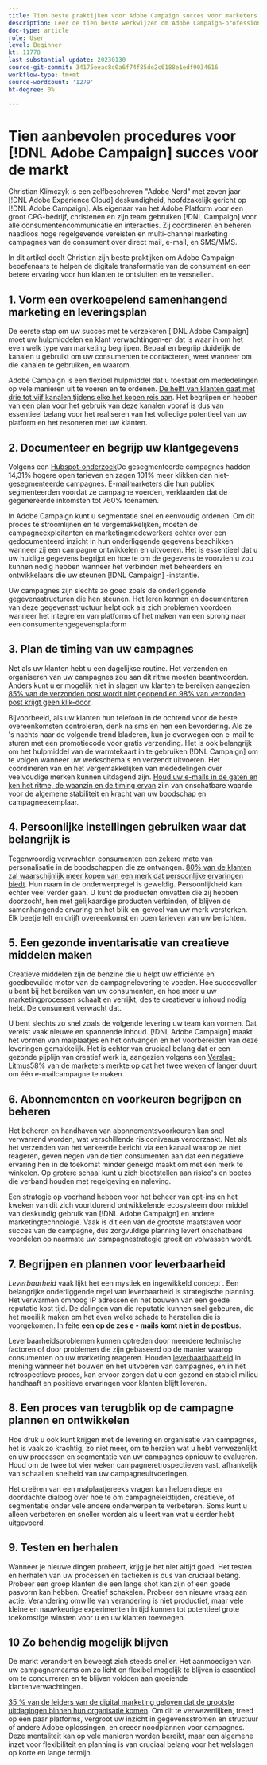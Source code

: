```yaml
---
title: Tien beste praktijken voor Adobe Campaign succes voor marketers
description: Leer de tien beste werkwijzen om Adobe Campaign-professionals te helpen de transformatie van de digitale consument en een betere ervaring voor hun klanten te ontgrendelen en te versnellen.
doc-type: article
role: User
level: Beginner
kt: 11778
last-substantial-update: 20230130
source-git-commit: 34175eeac8c0a6f74f85de2c6188e1edf9034616
workflow-type: tm+mt
source-wordcount: '1279'
ht-degree: 0%

---
```



# Tien aanbevolen procedures voor [!DNL Adobe Campaign] succes voor de markt

Christian Klimczyk is een zelfbeschreven &quot;Adobe Nerd&quot; met zeven jaar [!DNL Adobe Experience Cloud] deskundigheid, hoofdzakelijk gericht op [!DNL Adobe Campaign]. Als eigenaar van het Adobe Platform voor een groot CPG-bedrijf, christenen en zijn team gebruiken [!DNL Campaign] voor alle consumentencommunicatie en interacties. Zij coördineren en beheren naadloos hoge regelgevende vereisten en multi-channel marketing campagnes van de consument over direct mail, e-mail, en SMS/MMS.

In dit artikel deelt Christian zijn beste praktijken om Adobe Campaign-beoefenaars te helpen de digitale transformatie van de consument en een betere ervaring voor hun klanten te ontsluiten en te versnellen.


## 1. Vorm een overkoepelend samenhangend marketing en leveringsplan

De eerste stap om uw succes met te verzekeren [!DNL Adobe Campaign] moet uw hulpmiddelen en klant verwachtingen-en dat is waar in om het even welk type van marketing begrijpen. Bepaal en begrijp duidelijk de kanalen u gebruikt om uw consumenten te contacteren, weet wanneer om die kanalen te gebruiken, en waarom.

Adobe Campaign is een flexibel hulpmiddel dat u toestaat om mededelingen op vele manieren uit te voeren en te ordenen. [De helft van klanten gaat met drie tot vijf kanalen tijdens elke het kopen reis aan](https://www.mckinsey.com/capabilities/operations/our-insights/redefine-the-omnichannel-approach-focus-on-what-truly-matters). Het begrijpen en hebben van een plan voor het gebruik van deze kanalen vooraf is dus van essentieel belang voor het realiseren van het volledige potentieel van uw platform en het resoneren met uw klanten.

## 2. Documenteer en begrijp uw klantgegevens

Volgens een [Hubspot-onderzoek](https://www.linkedin.com/pulse/customer-segmentation-effective-b2b-business-industry-sabreen)De gesegmenteerde campagnes hadden 14,31% hogere open tarieven en zagen 101% meer klikken dan niet-gesegmenteerde campagnes. E-mailmarketers die hun publiek segmenteerden voordat ze campagne voerden, verklaarden dat de gegenereerde inkomsten tot 760% toenamen.

In Adobe Campaign kunt u segmentatie snel en eenvoudig ordenen. Om dit proces te stroomlijnen en te vergemakkelijken, moeten de campagneexploitanten en marketingmedewerkers echter over een gedocumenteerd inzicht in hun onderliggende gegevens beschikken wanneer zij een campagne ontwikkelen en uitvoeren. Het is essentieel dat u uw huidige gegevens begrijpt en hoe te om de gegevens te voorzien u zou kunnen nodig hebben wanneer het verbinden met beheerders en ontwikkelaars die uw steunen [!DNL Campaign] -instantie.

Uw campagnes zijn slechts zo goed zoals de onderliggende gegevensstructuren die hen steunen. Het leren kennen en documenteren van deze gegevensstructuur helpt ook als zich problemen voordoen wanneer het integreren van platforms of het maken van een sprong naar een consumentengegevensplatform

## 3. Plan de timing van uw campagnes

Net als uw klanten hebt u een dagelijkse routine. Het verzenden en organiseren van uw campagnes zou aan dit ritme moeten beantwoorden. Anders kunt u er mogelijk niet in slagen uw klanten te bereiken aangezien [85% van de verzonden post wordt niet geopend en 98% van verzonden post krijgt geen klik-door](https://www.validity.com/resource-center/state-of-email-2021/).

Bijvoorbeeld, als uw klanten hun telefoon in de ochtend voor de beste overeenkomsten controleren, denk na sms&#39;en hen een bevordering. Als ze &#39;s nachts naar de volgende trend bladeren, kun je overwegen een e-mail te sturen met een promotiecode voor gratis verzending. Het is ook belangrijk om het hulpmiddel van de warmtekaart in te gebruiken [!DNL Campaign] om te volgen wanneer uw werkschema&#39;s en verzendt uitvoeren. Het coördineren van en het vergemakkelijken van mededelingen over veelvoudige merken kunnen uitdagend zijn. [Houd uw e-mails in de gaten en ken het ritme, de waanzin en de timing ervan](https://experienceleaguecommunities.adobe.com/t5/adobe-campaign-classic-blogs/predictive-send-time-optimization-with-adobe-campaign/ba-p/561554) zijn van onschatbare waarde voor de algemene stabiliteit en kracht van uw boodschap en campagneexemplaar.

## 4. Persoonlijke instellingen gebruiken waar dat belangrijk is

Tegenwoordig verwachten consumenten een zekere mate van personalisatie in de boodschappen die ze ontvangen. [80% van de klanten zal waarschijnlijk meer kopen van een merk dat persoonlijke ervaringen biedt](https://us.epsilon.com/power-of-me). Hun naam in de onderwerpregel is geweldig. Persoonlijkheid kan echter veel verder gaan. U kunt de producten omvatten die zij hebben doorzocht, hen met gelijkaardige producten verbinden, of blijven de samenhangende ervaring en het blik-en-gevoel van uw merk versterken. Elk beetje telt en drijft overeenkomst en open tarieven van uw berichten.

## 5. Een gezonde inventarisatie van creatieve middelen maken

Creatieve middelen zijn de benzine die u helpt uw efficiënte en goedbevuilde motor van de campagnelevering te voeden. Hoe succesvoller u bent bij het bereiken van uw consumenten, en hoe meer u uw marketingprocessen schaalt en verrijkt, des te creatiever u inhoud nodig hebt. De consument verwacht dat.

U bent slechts zo snel zoals de volgende levering uw team kan vormen. Dat vereist vaak nieuwe en spannende inhoud. [!DNL Adobe Campaign] maakt het vormen van malplaatjes en het ontvangen en het voorbereiden van deze leveringen gemakkelijk. Het is echter van cruciaal belang dat er een gezonde pijplijn van creatief werk is, aangezien volgens een [Verslag-Litmus](https://www.litmus.com/resources/state-of-email/)58% van de marketers merkte op dat het twee weken of langer duurt om één e-mailcampagne te maken.

## 6. Abonnementen en voorkeuren begrijpen en beheren

Het beheren en handhaven van abonnementsvoorkeuren kan snel verwarrend worden, wat verschillende risiconiveaus veroorzaakt. Net als het verzenden van het verkeerde bericht via een kanaal waarop ze niet reageren, geven negen van de tien consumenten aan dat een negatieve ervaring hen in de toekomst minder geneigd maakt om met een merk te winkelen. Op grotere schaal kunt u zich blootstellen aan risico&#39;s en boetes die verband houden met regelgeving en naleving.

Een strategie op voorhand hebben voor het beheer van opt-ins en het kweken van dit zich voortdurend ontwikkelende ecosysteem door middel van deskundig gebruik van [!DNL Adobe Campaign] en andere marketingtechnologie. Vaak is dit een van de grootste maatstaven voor succes van de campagne, dus zorgvuldige planning levert onschatbare voordelen op naarmate uw campagnestrategie groeit en volwassen wordt.

## 7. Begrijpen en plannen voor leverbaarheid

_Leverbaarheid_ vaak lijkt het een mystiek en ingewikkeld concept . Een belangrijke onderliggende regel van leverbaarheid is strategische planning. Het verwarmen omhoog IP adressen en het bouwen van een goede reputatie kost tijd. De dalingen van die reputatie kunnen snel gebeuren, die het moeilijk maken om het even welke schade te herstellen die is voorgekomen. In feite **een op de zes e - mails komt niet in de postbus**.

Leverbaarheidsproblemen kunnen optreden door meerdere technische factoren of door problemen die zijn gebaseerd op de manier waarop consumenten op uw marketing reageren. Houden [leverbaarbaarheid](https://business.adobe.com/products/campaign/email-deliverability.html) in mening wanneer het bouwen en het uitvoeren van campagnes, en in het retrospectieve proces, kan ervoor zorgen dat u een gezond en stabiel milieu handhaaft en positieve ervaringen voor klanten blijft leveren.

## 8. Een proces van terugblik op de campagne plannen en ontwikkelen

Hoe druk u ook kunt krijgen met de levering en organisatie van campagnes, het is vaak zo krachtig, zo niet meer, om te herzien wat u hebt verwezenlijkt en uw processen en segmentatie van uw campagnes opnieuw te evalueren. Houd om de twee tot vier weken campagneretrospectieven vast, afhankelijk van schaal en snelheid van uw campagneuitvoeringen.

Het creëren van een malplaatjereeks vragen kan helpen diepe en doordachte dialoog over hoe te om campagneleidtijden, creatieve, of segmentatie onder vele andere onderwerpen te verbeteren. Soms kunt u alleen verbeteren en sneller worden als u leert van wat u eerder hebt uitgevoerd.

## 9. Testen en herhalen

Wanneer je nieuwe dingen probeert, krijg je het niet altijd goed. Het testen en herhalen van uw processen en tactieken is dus van cruciaal belang. Probeer een groep klanten die een lange shot kan zijn of een goede pasvorm kan hebben. Creatief schakelen. Probeer een nieuwe vraag aan actie. Verandering omwille van verandering is niet productief, maar vele kleine en nauwkeurige experimenten in tijd kunnen tot potentieel grote toekomstige winsten voor u en uw klanten toevoegen.

## 10 Zo behendig mogelijk blijven

De markt verandert en beweegt zich steeds sneller. Het aanmoedigen van uw campagnemeams om zo licht en flexibel mogelijk te blijven is essentieel om te concurreren en te blijven voldoen aan groeiende klantenverwachtingen.

[35 % van de leiders van de digital marketing geloven dat de grootste uitdagingen binnen hun organisatie komen](https://www.gartner.com/en/newsroom/press-releases/gartner-says-35--of-digital-marketing-leaders-believe-the-bigges). Om dit te verwezenlijken, treed op een paar platforms, vergroot uw inzicht in gegevensstromen en structuur of andere Adobe oplossingen, en creeer noodplannen voor campagnes. Deze mentaliteit kan op vele manieren worden bereikt, maar een algemene inzet voor flexibiliteit en planning is van cruciaal belang voor het welslagen op korte en lange termijn.
